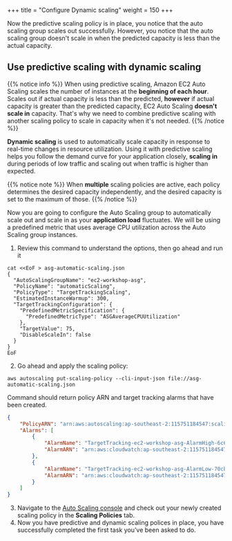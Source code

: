 +++
title = "Configure Dynamic scaling"
weight = 150
+++

Now the predictive scaling policy is in place, you notice that the auto scaling group scales out successfully. However, you notice that the auto scaling group doesn't scale in when the predicted capacity is less than the actual capacity.

## Use predictive scaling with dynamic scaling

{{% notice info %}}
When using predictive scaling, Amazon EC2 Auto Scaling scales the number of instances at the **beginning of each hour**. Scales out if actual capacity is less than the predicted, **however** if actual capacity is greater than the predicted capacity, EC2 Auto Scaling **doesn't scale in** capacity. That's why we need to combine predictive scaling with another scaling policy to scale in capacity when it's not needed.
{{% /notice %}}

**Dynamic scaling** is used to automatically scale capacity in response to real-time changes in resource utilization. Using it with predictive scaling helps you follow the demand curve for your application closely, **scaling in** during periods of low traffic and scaling out when traffic is higher than expected.

{{% notice note %}}
When **multiple** scaling policies are active, each policy determines the desired capacity independently, and the desired capacity is set to the maximum of those.
{{% /notice %}}

Now you are going to configure the Auto Scaling group to automatically scale out and scale in as your **application load** fluctuates. We will be using a predefined metric that uses average CPU utilization across the Auto Scaling group instances.


1. Review this command to understand the options, then go ahead and run it 

```
cat <<EoF > asg-automatic-scaling.json
{
  "AutoScalingGroupName": "ec2-workshop-asg",
  "PolicyName": "automaticScaling",
  "PolicyType": "TargetTrackingScaling",
  "EstimatedInstanceWarmup": 300,
  "TargetTrackingConfiguration": {
    "PredefinedMetricSpecification": {
      "PredefinedMetricType": "ASGAverageCPUUtilization"
    },
    "TargetValue": 75,
    "DisableScaleIn": false
  }
}
EoF
```

2. Go ahead and apply the scaling policy:

```
aws autoscaling put-scaling-policy --cli-input-json file://asg-automatic-scaling.json
```

Command should return policy ARN and target tracking alarms that have been created.

```json
{
    "PolicyARN": "arn:aws:autoscaling:ap-southeast-2:115751184547:scalingPolicy:04b7b7eb-6d65-40fb-946d-e5d2a1a55747:autoScalingGroupName/ec2-workshop-asg:policyName/automaticScaling",
    "Alarms": [
        {
            "AlarmName": "TargetTracking-ec2-workshop-asg-AlarmHigh-6c60b9c6-b7e8-4fcf-9733-d9c390754b99",
            "AlarmARN": "arn:aws:cloudwatch:ap-southeast-2:115751184547:alarm:TargetTracking-ec2-workshop-asg-AlarmHigh-6c60b9c6-b7e8-4fcf-9733-d9c390754b99"
        },
        {
            "AlarmName": "TargetTracking-ec2-workshop-asg-AlarmLow-70cbbd68-5540-4293-a4c5-3ab2d8aa72bb",
            "AlarmARN": "arn:aws:cloudwatch:ap-southeast-2:115751184547:alarm:TargetTracking-ec2-workshop-asg-AlarmLow-70cbbd68-5540-4293-a4c5-3ab2d8aa72bb"
        }
    ]
}
```

3. Navigate to the [Auto Scaling console](https://console.aws.amazon.com/ec2/autoscaling/home#AutoScalingGroups:view=details) and check out your newly created scaling policy in the **Scaling Policies** tab.
4. Now you have predictive and dynamic scaling polices in place, you have successfully completed the first task you've been asked to do.
